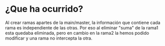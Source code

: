 # ¿Que ha ocurrido?

Al crear ramas apartes de la main/master, la información que contiene cada rama es independiente de las otras. Por eso al eliminar "suma" de la rama1 esta quedaba eliminada, pero en cambio en la rama2 la hemos podido modificar y una rama no intercepta la otra.
